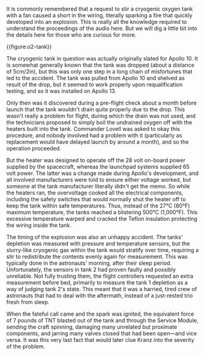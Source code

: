 It is commonly remembered that a request to stir a cryogenic oxygen tank with a fan caused a short in the wiring, literally sparking a fire that quickly developed into an explosion. This is really all the knowledge required to understand the proceedings of the audio here. But we will dig a little bit into the details here for those who are curious for more.

{{figure:o2-tank}}

The cryogenic tank in question was actually originally slated for Apollo 10. It is somewhat generally known that the tank was dropped (about a distance of 5cm/2in), but this was only one step in a long chain of misfortunes that led to the accident. The tank was pulled from Apollo 10 and shelved as result of the drop, but it seemed to work properly upon requalification testing, and so it was installed on Apollo 13.

Only then was it discovered during a pre-flight check about a month before launch that the tank wouldn't drain quite properly due to the drop. This wasn't really a problem for flight, during which the drain was not used, and the technicians proposed to simply boil the undrained oxygen off with the heaters built into the tank. Commander Lovell was asked to okay this procedure, and nobody involved had a problem with it (particularly as replacement would have delayed launch by around a month), and so the operation proceeded.

But the heater was designed to operate off the 28 volt on-board power supplied by the spacecraft, whereas the launchpad systems supplied 65 volt power. The latter was a change made during Apollo's development, and all involved manufacturers were told to ensure either voltage worked, but someone at the tank manufacturer literally didn't get the memo. So while the heaters ran, the overvoltage cooked all the electrical components, including the safety switches that would normally shut the heater off to keep the tank within safe temperatures. Thus, instead of the 27&deg;C (80&deg;F) maximum temperature, the tanks reached a blistering 500&deg;C (1,000&deg;F). This excessive temperature warped and cracked the Teflon insulation protecting the wiring inside the tank.

The timing of the explosion was also an unhappy accident. The tanks' depletion was measured with pressure and temperature sensors, but the slurry-like cryogenic gas within the tank would stratify over time, requiring a stir to redistribute the contents evenly again for measurement. This was typically done in the astronauts' morning, after their sleep period. Unfortunately, the sensors in tank 2 had proven faulty and possibly unreliable. Not fully trusting them, the flight controllers requested an extra measurement before bed, primarily to measure the tank 1 depletion as a way of judging tank 2's state. This meant that it was a harried, tired crew of astronauts that had to deal with the aftermath, instead of a just-rested trio fresh from sleep.

When the fateful call came and the spark was ignited, the equivalent force of 7 pounds of TNT blasted out of the tank and through the Service Module, sending the craft spinning, damaging many unrelated but proximate components, and jarring many valves closed that had been open&mdash;and vice versa. It was this very last fact that would later clue Kranz into the severity of the problem.

